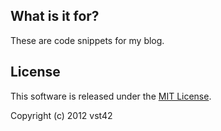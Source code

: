 ## What is it for?

These are code snippets for my blog.

## License

This software is released under the [MIT License](http://opensource.org/licenses/MIT).

Copyright (c) 2012 vst42
